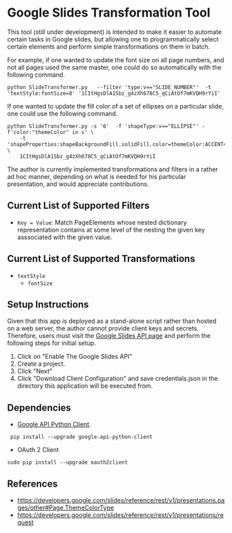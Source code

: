 # Google Slides Transformation Tool

This tool (still under development) is intended to make it easier to automate
certain tasks in Google slides, but allowing one to programmatically select
certain elements and perform simple transformations on them in batch.

For example, if one wanted to update the font size on all page numbers, and not
all pages used the same master, one could do so automatically with the
following command.

    python SlideTransformer.py   --filter 'type:v=="SLIDE_NUMBER"'  -t 'textStyle:fontSize=8' '1CItHgsDlA1Sbz_g4zXh678C5_qCiAtOf7mKVQH9rYiI'

If one wanted to update the fill color of a set of ellipses on a particular slide, one could use the following command.

    python SlideTransformer.py -s '6'  -f 'shapeType:v=="ELLIPSE"' -f'color:"themeColor" in v' \
        -t 'shapeProperties:shapeBackgroundFill.solidFill.color=themeColor:ACCENT4' \
        1CItHgsDlA1Sbz_g4zXh678C5_qCiAtOf7mKVQH9rYiI


The author is currently implemented transformations and filters in a rather ad
hoc manner, depending on what is needed for his particular presentation, and
would appreciate contributions.

## Current List of Supported Filters

 * `Key = Value`: Match PageElements whose nested dictionary representation
   contains at some level of the nesting the given key asssociated with the
   given value.

## Current List of Supported Transformations

 * `textStyle`
    * `fontSize`


## Setup Instructions

Given that this app is deployed as a stand-alone script rather than hosted on a web server, the author cannot provide client keys and secrets. Therefore, users must visit the [Google Slides API page](https://developers.google.com/slides/quickstart/python) and perform the following steps for initial setup.

1. Click on "Enable The Google Slides API"
2. Create a project.
3. Click "Next"
4. Click "Download Client Configuration" and save credentials.json in the
   directory this application will be executed from.

## Dependencies

 * [Google API Python Client](https://developers.google.com/slides/how-tos/libraries#python).

```
 pip install --upgrade google-api-python-client
```
 * OAuth 2 Client
```
sudo pip install --upgrade oauth2client
```

## References

 * https://developers.google.com/slides/reference/rest/v1/presentations.pages/other#Page.ThemeColorType
 * https://developers.google.com/slides/reference/rest/v1/presentations/request

